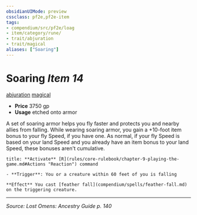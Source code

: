 ```yaml
---
obsidianUIMode: preview
cssclass: pf2e,pf2e-item
tags:
- compendium/src/pf2e/loag
- item/category/rune/
- trait/abjuration
- trait/magical
aliases: ["Soaring"]
---
```

# Soaring *Item 14*  
[abjuration](rules/traits/abjuration.md "Abjuration School Trait")  [magical](rules/traits/magical.md "Magical Item Trait")  

- **Price** 3750 gp
- **Usage** etched onto armor

A set of soaring armor helps you fly faster and protects you and nearby allies from falling. While wearing soaring armor, you gain a +10-foot item bonus to your fly Speed, if you have one. As normal, if your fly Speed is based on your land Speed and you already have an item bonus to your land Speed, these bonuses aren't cumulative.

```ad-embed-ability
title: **Activate** [R](rules/core-rulebook/chapter-9-playing-the-game.md#Actions "Reaction") command

- **Trigger**: You or a creature within 60 feet of you is falling

**Effect** You cast [feather fall](compendium/spells/feather-fall.md) on the triggering creature.
```


---
*Source: Lost Omens: Ancestry Guide p. 140*